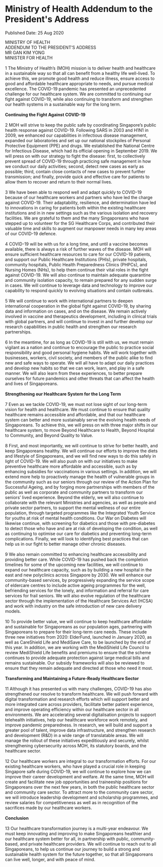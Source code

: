 <html>
    <meta http-equiv="Content-Type" content="text/html; charset=utf-8"/>
    <meta charset="utf-8"/>
    <title>Ministry of Health Addendum to the President's Address</title>
    <body><h1>Ministry of Health Addendum to the President's Address</h1>
    <p>Published Date: 25 Aug 2020</p> MINISTRY OF HEALTH<br>ADDENDUM TO THE PRESIDENT’S ADDRESS<br>MR GAN KIM YONG<br>MINISTER FOR HEALTH<br><br>1 The Ministry of Health’s (MOH) mission is to deliver health and healthcare in a sustainable way so that all can benefit from a healthy life well-lived. To achieve this, we promote good health and reduce illness, ensure access to good and affordable healthcare appropriate to needs, and pursue medical excellence. The COVID-19 pandemic has presented an unprecedented challenge for our healthcare system. We are committed to continuing our fight against COVID-19, while also continuing to transform and strengthen our health systems in a sustainable way for the long term.<br><br><strong>Continuing the Fight Against COVID-19</strong><br><br>2 MOH will strive to keep the public safe by coordinating Singapore’s public health response against COVID-19. Following SARS in 2003 and H1N1 in 2009, we enhanced our capabilities in infectious disease management, expanded our laboratories and set up our national stockpiles of Personal Protective Equipment (PPE) and drugs. We established the National Centre for Infectious Disease, which had its official opening in September 2019. We will press on with our strategy to fight the disease: first, to collectively prevent spread of COVID-19 through practicing safe management in how we conduct our daily activities; second, detect new cases as early as possible; third, contain close contacts of new cases to prevent further transmission; and finally, provide quick and effective care for patients to allow them to recover and return to their normal lives.<br><br>3 We have been able to respond well and adapt quickly to COVID-19 because of our healthcare workers and partners who have led the charge against COVID-19. Their adaptability, resilience, and determination have led to innovations in caring for patients both within the existing healthcare institutions and in in new settings such as the various isolation and recovery facilities. We are grateful to them and the many Singaporeans who have stepped up to volunteer for the SG Healthcare Corps, and contributed their valuable time and skills to augment our manpower needs in many key areas of our COVID-19 defence.<br><br>4 COVID-19 will be with us for a long time, and until a vaccine becomes available, there is always a risk of further waves of the disease. MOH will ensure sufficient healthcare resources to care for our COVID-19 patients, and support our Public Healthcare Institutions (PHIs), private hospitals, community hospitals, Public Health Preparedness Clinics (PHPCs), and Nursing Homes (NHs), to help them continue their vital roles in the fight against COVID-19. We will also continue to maintain adequate quarantine and community isolation capacity, to remain prepared for any sudden surge in cases. We will continue to leverage data and technology to improve our capability to respond quickly to evolving situations and contain outbreaks.<br><br>5 We will continue to work with international partners to deepen international cooperation in the global fight against COVID-19, by sharing data and information on cases, and on the disease. We remain actively involved in vaccine and therapeutics development, including in clinical trials with global partners, and will continue to invest in and further develop our research capabilities in public health and strengthen our research partnerships.<br><br>6 In the meantime, for as long as COVID-19 is still with us, we must remain vigilant as a nation and continue to encourage the public to practice social responsibility and good personal hygiene habits. We will work together with businesses, workers, civil society, and members of the public alike to find new and safe ways to operate. We will all have to adapt our daily practices and develop new habits so that we can work, learn, and play in a safe manner. We will also learn from these experiences, to better prepare ourselves for future pandemics and other threats that can affect the health and lives of Singaporeans.<br><br><strong>Strengthening our Healthcare System for the Long Term</strong><br><br>7 Even as we tackle COVID-19, we must not lose sight of our long-term vision for health and healthcare. We must continue to ensure that quality healthcare remains accessible and affordable, and that our healthcare system can better and more sustainably serve the evolving health needs of Singaporeans. To achieve this, we will press on with three major shifts in our healthcare system, to move Beyond Healthcare to Health, Beyond Hospital to Community, and Beyond Quality to Value.<br><br>8 First, and most importantly, we will continue to strive for better health, and keep Singaporeans healthy. We will continue our efforts to improve the diets and lifestyle of Singaporeans, and we will find new ways to do this safely in light of COVID-19. We will also push on with our initiatives to make preventive healthcare more affordable and accessible, such as by enhancing subsidies for vaccinations in various settings. In addition, we will extend more help to proactively manage the health of vulnerable groups in the community such as our seniors through our review of the Action Plan for Successful Ageing, and by forging more partnerships with members of the public as well as corporate and community partners to transform our seniors’ lived experience. Beyond the elderly, we will also continue to collaborate with the relevant Ministries and agencies, as well as people and private sector partners, to support the mental wellness of our entire population, through targeted programmes like the Integrated Youth Service for youths at risk of mental health conditions. Our War on Diabetes will likewise continue, with screening for diabetics and those with pre-diabetes to detect those who have and are at risk of developing the condition, as well as continuing to optimise our care for diabetics and preventing long-term complications. Finally, we will look to identifying best practices that can help us in our fight to better manage other chronic diseases.<br><br>9 We also remain committed to enhancing healthcare accessibility and providing better care. While COVID-19 has pushed back the completion timelines for some of the upcoming new facilities, we will continue to expand our healthcare capacity, such as by building a new hospital in the east and new polyclinics across Singapore by 2030. We will enhance our community-based services, by progressively expanding the service scope of eldercare centres to include active ageing programmes for the well, befriending services for the lonely, and information and referral for care services for frail seniors. We will also evolve regulation of the healthcare sector through the implementation of the Healthcare Services Act (HCSA) and work with industry on the safe introduction of new care delivery models.<br><br>10 To provide better value, we will continue to keep healthcare affordable and sustainable for Singaporeans as our population ages, partnering with Singaporeans to prepare for their long-term care needs. These include three new initiatives from 2020: ElderFund, launched in January 2020, as well as CareShield Life and MediSave Care, to be launched by the end of this year. In addition, we are working with the MediShield Life Council to review MediShield Life benefits and premiums to ensure that the scheme continues to provide adequate protection against large medical bills and remains sustainable. Our subsidy frameworks will also be reviewed to ensure that they remain adequate and directed at those who need it most.<br><br><strong>Transforming and Maintaining a Future-Ready Healthcare Sector</strong><br><br>11 Although it has presented us with many challenges, COVID-19 has also strengthened our resolve to transform healthcare. We will push forward with digital transformation and research efforts which will support better and more integrated care across providers, facilitate better patient experience, and improve operating efficiency within our healthcare sector in all environments. We are accelerating several digitalisation projects to support telehealth initiatives, help our healthcare workforce work remotely, and improve pandemic preparedness. In research, we will build and support a greater pool of talent, improve data infrastructure, and strengthen research and development (R&amp;D) in a wide range of translatable areas. We will manage the rollout of these initiatives expeditiously and securely, whilst strengthening cybersecurity across MOH, its statutory boards, and the healthcare sector.<br><br>12 Our healthcare workers are integral to our transformation efforts. For our existing healthcare workers, who have played a crucial role in keeping Singapore safe during COVID-19, we will continue to explore how we can improve their career development and welfare. At the same time, MOH will create and facilitate new job opportunities and traineeship positions for Singaporeans over the next few years, in both the public healthcare sector and community care sector. To attract more to the community care sector, we will introduce leadership development and scholarship programmes, and review salaries for competitiveness as well as in recognition of the sacrifices made by our healthcare workers.<br><br><strong>Conclusion</strong><br><br>13 Our healthcare transformation journey is a multi-year endeavour. We must keep innovating and improving to make Singaporeans healthier and our healthcare system better for all, in partnership with public, community-based, and private healthcare providers. We will continue to reach out to all Singaporeans, to help us continue our journey to build a strong and sustainable health system for the future together, so that all Singaporeans can live well, longer, and with peace of mind.</body>
</html>